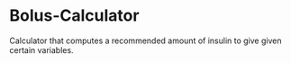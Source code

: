 # Bolus-Calculator
Calculator that computes a recommended amount of insulin to give given certain variables.

